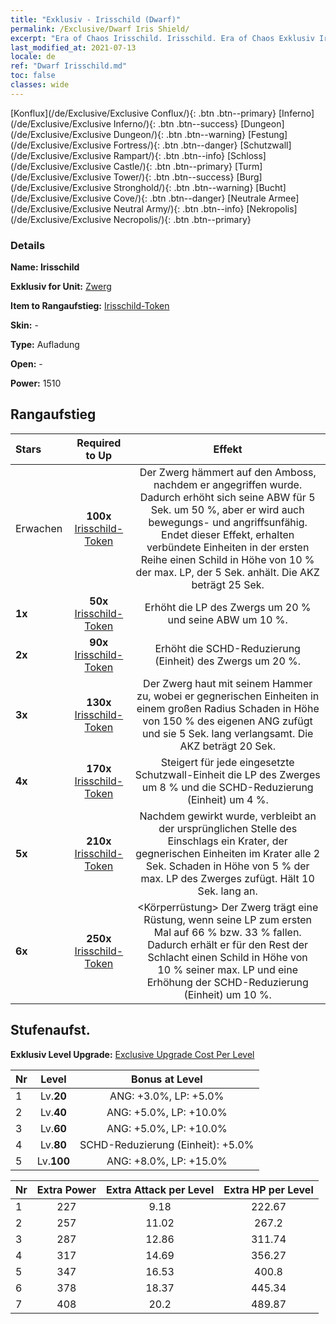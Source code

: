 ```yaml
---
title: "Exklusiv - Irisschild (Dwarf)"
permalink: /Exclusive/Dwarf Iris Shield/
excerpt: "Era of Chaos Irisschild. Irisschild. Era of Chaos Exklusiv Irisschild. Zwerg Exklusiv."
last_modified_at: 2021-07-13
locale: de
ref: "Dwarf Irisschild.md"
toc: false
classes: wide
---
```

 [Konflux](/de/Exclusive/Exclusive Conflux/){: .btn .btn--primary} [Inferno](/de/Exclusive/Exclusive Inferno/){: .btn .btn--success} [Dungeon](/de/Exclusive/Exclusive Dungeon/){: .btn .btn--warning} [Festung](/de/Exclusive/Exclusive Fortress/){: .btn .btn--danger} [Schutzwall](/de/Exclusive/Exclusive Rampart/){: .btn .btn--info} [Schloss](/de/Exclusive/Exclusive Castle/){: .btn .btn--primary} [Turm](/de/Exclusive/Exclusive Tower/){: .btn .btn--success} [Burg](/de/Exclusive/Exclusive Stronghold/){: .btn .btn--warning} [Bucht](/de/Exclusive/Exclusive Cove/){: .btn .btn--danger} [Neutrale Armee](/de/Exclusive/Exclusive Neutral Army/){: .btn .btn--info} [Nekropolis](/de/Exclusive/Exclusive Necropolis/){: .btn .btn--primary} 

### Details
 **Name: Irisschild** 

 **Exklusiv for Unit:** [Zwerg](/de/units/Dwarf/) 

 **Item to Rangaufstieg:** [Irisschild-Token](/ItemsDE/con_913/)

 **Skin:** -

 **Type:** Aufladung

 **Open:** -

 **Power:** 1510

## Rangaufstieg

  |     Stars    |  Required to Up | Effekt |
  |:-------------|:---------------:|:---------------:|
  |  Erwachen  | **100x** [Irisschild-Token](/ItemsDE/con_913/) | Der Zwerg hämmert auf den Amboss, nachdem er angegriffen wurde. Dadurch erhöht sich seine ABW für 5 Sek. um 50 %, aber er wird auch bewegungs- und angriffsunfähig. Endet dieser Effekt, erhalten verbündete Einheiten in der ersten Reihe einen Schild in Höhe von 10 % der max. LP, der 5 Sek. anhält. Die AKZ beträgt 25 Sek. |
  | **1x** <i class="fas fa-star"/> | **50x** [Irisschild-Token](/ItemsDE/con_913/) | Erhöht die LP des Zwergs um 20 % und seine ABW um 10 %. |
  | **2x** <i class="fas fa-star"/> | **90x** [Irisschild-Token](/ItemsDE/con_913/) | Erhöht die SCHD-Reduzierung (Einheit) des Zwergs um 20 %. |
  | **3x** <i class="fas fa-star"/> | **130x** [Irisschild-Token](/ItemsDE/con_913/) | <Hammerschlag> Der Zwerg haut mit seinem Hammer zu, wobei er gegnerischen Einheiten in einem großen Radius Schaden in Höhe von 150 % des eigenen ANG zufügt und sie 5 Sek. lang verlangsamt. Die AKZ beträgt 20 Sek. |
  | **4x** <i class="fas fa-star"/> | **170x** [Irisschild-Token](/ItemsDE/con_913/) | Steigert für jede eingesetzte Schutzwall-Einheit die LP des Zwerges um 8 % und die SCHD-Reduzierung (Einheit) um 4 %. |
  | **5x** <i class="fas fa-star"/> | **210x** [Irisschild-Token](/ItemsDE/con_913/) | Nachdem <Hammerschlag> gewirkt wurde, verbleibt an der ursprünglichen Stelle des Einschlags ein Krater, der gegnerischen Einheiten im Krater alle 2 Sek. Schaden in Höhe von 5 % der max. LP des Zwerges zufügt. Hält 10 Sek. lang an. |
  | **6x** <i class="fas fa-star"/> | **250x** [Irisschild-Token](/ItemsDE/con_913/) | <Körperrüstung> Der Zwerg trägt eine Rüstung, wenn seine LP zum ersten Mal auf 66 % bzw. 33 % fallen. Dadurch erhält er für den Rest der Schlacht einen Schild in Höhe von 10 % seiner max. LP und eine Erhöhung der SCHD-Reduzierung (Einheit) um 10 %. |


## Stufenaufst.
 **Exklusiv Level Upgrade:** [Exclusive Upgrade Cost Per Level](/Exclusive/ExclusiveUpgradeCostPerLevel/)

  |  Nr  |   Level  | Bonus at Level |
  |:-----|:--------:|:--------------:|
  | 1 | Lv.**20** | ANG: +3.0%, LP: +5.0% |
  | 2 | Lv.**40** | ANG: +5.0%, LP: +10.0% |
  | 3 | Lv.**60** | ANG: +5.0%, LP: +10.0% |
  | 4 | Lv.**80** | SCHD-Reduzierung (Einheit): +5.0% |
  | 5 | Lv.**100** | ANG: +8.0%, LP: +15.0% |


  |  Nr  |  Extra Power | Extra Attack per Level | Extra HP per Level |
  |:-----|:--------:|:--------:|:--------:|
  | 1 | 227 | 9.18 | 222.67 |
  | 2 | 257 | 11.02 | 267.2 |
  | 3 | 287 | 12.86 | 311.74 |
  | 4 | 317 | 14.69 | 356.27 |
  | 5 | 347 | 16.53 | 400.8 |
  | 6 | 378 | 18.37 | 445.34 |
  | 7 | 408 | 20.2 | 489.87 |


